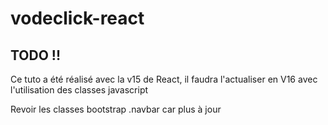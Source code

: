 # vodeclick-react

## TODO !!
Ce tuto a été réalisé avec la v15 de React, il faudra l'actualiser en V16 avec l'utilisation des classes javascript

Revoir les classes bootstrap .navbar car plus à jour
